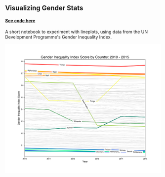## Visualizing Gender Stats


#### [See code here](gender_inequality_stats.ipynb)


A short notebook to experiment with lineplots, using data from the UN Development Programme's Gender Inequality Index. 

![GII from 2010 - 2015](gii_plot.png)


